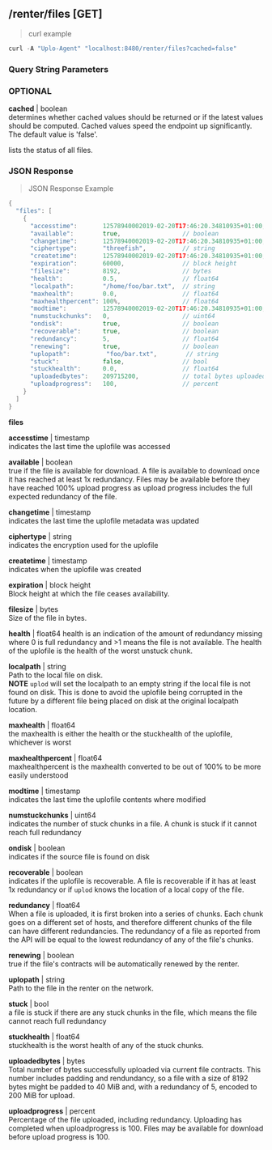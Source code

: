 ## /renter/files [GET]
> curl example

```go
curl -A "Uplo-Agent" "localhost:8480/renter/files?cached=false"
```

### Query String Parameters
### OPTIONAL
**cached** | boolean  
determines whether cached values should be returned or if the latest values
should be computed. Cached values speed the endpoint up significantly. The
default value is 'false'.

lists the status of all files.

### JSON Response
> JSON Response Example

```go
{
  "files": [
    {
      "accesstime":       12578940002019-02-20T17:46:20.34810935+01:00,  // timestamp
      "available":        true,                 // boolean
      "changetime":       12578940002019-02-20T17:46:20.34810935+01:00,  // timestamp
      "ciphertype":       "threefish",          // string   
      "createtime":       12578940002019-02-20T17:46:20.34810935+01:00,  // timestamp
      "expiration":       60000,                // block height
      "filesize":         8192,                 // bytes
      "health":           0.5,                  // float64
      "localpath":        "/home/foo/bar.txt",  // string
      "maxhealth":        0.0,                  // float64  
      "maxhealthpercent": 100%,                 // float64
      "modtime":          12578940002019-02-20T17:46:20.34810935+01:00,  // timestamp
      "numstuckchunks":   0,                    // uint64
      "ondisk":           true,                 // boolean
      "recoverable":      true,                 // boolean
      "redundancy":       5,                    // float64
      "renewing":         true,                 // boolean
      "uplopath":          "foo/bar.txt",        // string
      "stuck":            false,                // bool
      "stuckhealth":      0.0,                  // float64
      "uploadedbytes":    209715200,            // total bytes uploaded
      "uploadprogress":   100,                  // percent
    }
  ]
}
```
**files**

**accesstime** | timestamp  
indicates the last time the uplofile was accessed

**available** | boolean  
true if the file is available for download. A file is available to download once
it has reached at least 1x redundancy. Files may be available before they have
reached 100% upload progress as upload progress includes the full expected
redundancy of the file.

**changetime** | timestamp  
indicates the last time the uplofile metadata was updated

**ciphertype** | string  
indicates the encryption used for the uplofile

**createtime** | timestamp  
indicates when the uplofile was created

**expiration** | block height  
Block height at which the file ceases availability.

**filesize** | bytes  
Size of the file in bytes.

**health** | float64 health is an indication of the amount of redundancy missing
where 0 is full redundancy and >1 means the file is not available. The health of
the uplofile is the health of the worst unstuck chunk.

**localpath** | string  
Path to the local file on disk.  
**NOTE** `uplod` will set the localpath to an empty string if the local file is
not found on disk. This is done to avoid the uplofile being corrupted in the
future by a different file being placed on disk at the original localpath
location.

**maxhealth** | float64  
the maxhealth is either the health or the stuckhealth of the uplofile, whichever
is worst

**maxhealthpercent** | float64  
maxhealthpercent is the maxhealth converted to be out of 100% to be more easily
understood

**modtime** | timestamp  
indicates the last time the uplofile contents where modified

**numstuckchunks** | uint64  
indicates the number of stuck chunks in a file. A chunk is stuck if it cannot
reach full redundancy

**ondisk** | boolean  
indicates if the source file is found on disk

**recoverable** | boolean  
indicates if the uplofile is recoverable. A file is recoverable if it has at
least 1x redundancy or if `uplod` knows the location of a local copy of the file.

**redundancy** | float64  
When a file is uploaded, it is first broken into a series of chunks. Each chunk
goes on a different set of hosts, and therefore different chunks of the file can
have different redundancies. The redundancy of a file as reported from the API
will be equal to the lowest redundancy of any of  the file's chunks.

**renewing** | boolean  
true if the file's contracts will be automatically renewed by the renter.

**uplopath** | string  
Path to the file in the renter on the network.

**stuck** | bool  
a file is stuck if there are any stuck chunks in the file, which means the file
cannot reach full redundancy

**stuckhealth** | float64  
stuckhealth is the worst health of any of the stuck chunks.

**uploadedbytes** | bytes  
Total number of bytes successfully uploaded via current file contracts. This
number includes padding and rendundancy, so a file with a size of 8192 bytes
might be padded to 40 MiB and, with a redundancy of 5, encoded to 200 MiB for
upload.

**uploadprogress** | percent  
Percentage of the file uploaded, including redundancy. Uploading has completed
when uploadprogress is 100. Files may be available for download before upload
progress is 100.  